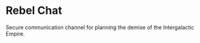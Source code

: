 Rebel Chat
=========

Secure communication channel for planning the demise of the Intergalactic Empire.
